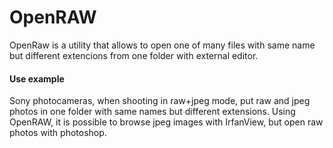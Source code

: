 # OpenRAW

OpenRaw is a utility that allows to open one of many files with same name but different extencions from one folder with external editor.

#### Use example
Sony photocameras, when shooting in raw+jpeg mode, put raw and jpeg photos in one folder with same names but different extensions. Using OpenRAW, it is possible to browse jpeg images with IrfanView, but open raw photos with photoshop.
